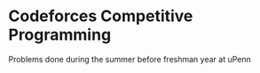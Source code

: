 # Codeforces Competitive Programming

Problems done during the summer before freshman year at uPenn 
